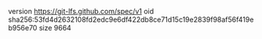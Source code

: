 version https://git-lfs.github.com/spec/v1
oid sha256:53fd4d2632108fd2edc9e6df422db8ce71d15c19e2839f98af56f419eb956e70
size 9664
